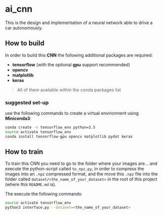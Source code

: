 # ai_cnn
This is the design and implementation of a neural network able to drive a car autonomously.

## How to build
In order to build this **CNN** the following additional packages are required:
- **tensorflow** (with the optional **gpu** support recommended)
- **opencv**
- **matplotlib**
- **keras**

> All of them available within the conda packages list

### suggested set-up
use the following commands to create a virtual environment using **Miniconda3**:

```bash
conda create -n tensorflow_env python=3.5
source activate tensorflow_env
conda install tensorflow-gpu opencv matplotlib pydot keras
```

## How to train
To train this CNN you need to go to the folder where your images are... and execute the python-script called `to_npz.py`, in order to compress the images into an `.npz` compressed format, and the move this `.npz` file into the folder called `dataset/<the_name_of_your_dataset>` in the root of this project (where this `README.md` is).

The execute the following commands:

```bash
source activate tensorflow_env
python3 interface.py --dataset=<the_name_of_your_dataset>
```

